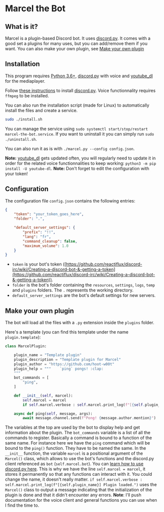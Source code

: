 # Marcel the Bot
## What is it?
Marcel is a  plugin-based Discord bot. It uses [discord.py](https://github.com/Rapptz/discord.py/).
It comes with a good set a plugins for many uses, but you can add/remove them if you want. You can also make your own plugin, see [Make your own plugin](#make-your-own-plugin)

## Installation
This program requires [Python 3.6+](https://docs.python.org/3.6/tutorial/index.html), [discord.py](https://github.com/Rapptz/discord.py/) with voice and [youtube_dl](https://github.com/ytdl-org/youtube-dl/) for the mediaplayer.

Follow [these instructions](https://github.com/Rapptz/discord.py/#installing) to install [discord.py](https://github.com/Rapptz/discord.py/).
Voice functionnality requires `ffmpeg` to be installed.

You can also run the installation script (made for Linux) to automatically install the files and create a service.
```bash
sudo ./install.sh
```

You can manage the service using `sudo systemctl start/stop/restart marcel-the-bot.service`.
If you want to uninstall it you can simply run `sudo ./uninstall.sh`.

You can also run it as is with `./marcel.py --config config.json`.

**Note:** [youtube_dl](https://github.com/ytdl-org/youtube-dl/) gets updated often, you will regularly need to update it in order for the related voice functionnalities to keep working: `python3 -m pip install -U youtube-dl`.
**Note:** Don't forget to edit the configuration with your token!

## Configuration
The configuration file `config.json` contains the following entries:
```json
{
    "token": "your_token_goes_here",
    "folder": ".",

    "default_server_settings": {
        "prefix": "!!",
        "lang": "fr",
        "command_cleanup": false,
        "maximum_volume": 1.0
    }
}
```
-   `token` is your bot's token ([https://github.com/reactiflux/discord-irc/wiki/Creating-a-discord-bot-&-getting-a-token](https://github.com/reactiflux/discord-irc/wiki/Creating-a-discord-bot-&-getting-a-token)).
-   `folder` is the bot's folder containing the `resources`, `settings`, `logs`, `temp` and `plugins` folders. The `.` represents the working directory.
-   `default_server_settings` are the bot's default settings for new servers.

## Make your own plugin
The bot will load all the files with a `.py` extension inside the `plugins` folder.

Here's a template (you can find this template under the name `plugin.template`):
```python
class MarcelPlugin:

    plugin_name = "Template plugin"
    plugin_description = "Template plugin for Marcel"
    plugin_author = "https://github.com/hoot-w00t"
    plugin_help = """    `ping` pongs! :clap:
    """
    bot_commands = [
        "ping",
    ]

    def __init__(self, marcel):
        self.marcel = marcel
        if self.marcel.verbose : self.marcel.print_log(f"[{self.plugin_name}] Plugin loaded.")

    async def ping(self, message, args):
        await message.channel.send(f"Pong! {message.author.mention}")
```

The variables at the top are used by the bot to display help and get information about the plugin.
The `bot_commands` variable is a list of all the commands to register. Basically a command is bound to a function of the same name.
For instance here we have the `ping` command which will be bound to the `ping()` function. They have to be named the same.
In the `__init__` function, the variable `marcel` is a positional argument of the `Marcel()` class, which allows to use the bot's functions and the discord.py client referenced as `bot` (`self.marcel.bot`). You can [learn how to use discord.py here](https://discordpy.readthedocs.io/en/latest/).
This is why we have the line `self.marcel = marcel`, it stores it permanently so that any functions can interact with it. You could change the name, it doesn't really matter.
`if self.marcel.verbose : self.marcel.print_log(f"[{self.plugin_name}] Plugin loaded.")` uses the `Marcel()` class to output a message indicating that the initialization of the plugin is done and that it didn't encounter any errors.
**Note**: I'll push documentation for the voice client and general functions you can use when I find the time to.